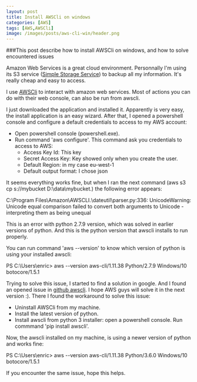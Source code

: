 ```yaml
---
layout: post
title: Install AWSCli on windows 
categories: [AWS]
tags: [AWS,AWSCli]
image: /images/posts/aws-cli-win/header.png
---
```


###This post describe how to install AWSCli on windows, and how to solve encountered issues

Amazon Web Services is a great cloud environment. Personnally I'm using its S3 service ([Simple Storage Service](http://docs.aws.amazon.com/AmazonS3/latest/dev/Welcome.html)) to backup all my information. It's really cheap and easy to access.

I use [AWSCli](https://aws.amazon.com/es/cli/) to interact with amazon web services. Most of actions you can do with their web console, can also be run from awscli.

I just downloaded the application and installed it. Apparently is very easy, the install application is an easy wizard. After that, I opened a powershell console and configure a default credentials to access to my AWS account:

- Open powershell console (powershell.exe).
- Run command 'aws configure'. This command ask you credentials to access to AWS: 
	- Access Key Id: This key
	- Secret Access Key: Key showed only when you create the user.
	- Default Region: in my case eu-west-1
	- Default output format: I chose json

It seems everything works fine, but when I ran the next command (aws s3 cp s://mybucket D:\data\mybucket.) the following error appears:

C:\Program Files\Amazon\AWSCLI\.\dateutil\parser.py:336: UnicodeWarning: Unicode  equal comparison failed to convert both arguments to Unicode - interpreting them as being unequal

This is an error with python 2.7.9 version, which was solved in earlier versions of python. And this is the python version that awscli installs to run properly.

You can run command 'aws --version' to know which version of python is using your installed awscli:

PS C:\Users\enric> aws --version
aws-cli/1.11.38 Python/2.7.9 Windows/10 botocore/1.5.1

Trying to solve this issue, I started to find a solution in google. And I found an opened issue in [github awscli](https://github.com/aws/aws-cli/issues/424). I hope AWS guys will solve it in the next version :). There I found the workaround to solve this issue:

- Uninstall AWSCli from my machine.
- Install the latest version of python.
- Install awscli from python 3 installer: open a powershell console. Run commmand 'pip install awscli'.

Now, the awscli installed on my machine, is using a newer version of python and works fine:

PS C:\Users\enric> aws --version
aws-cli/1.11.38 Python/3.6.0 Windows/10 botocore/1.5.1


If you encounter the same issue, hope this helps.